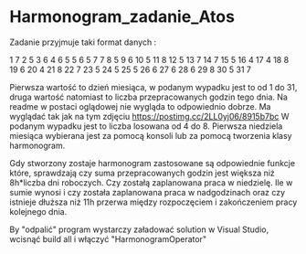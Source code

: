 # Harmonogram_zadanie_Atos

Zadanie przyjmuje taki format danych : 

1 7
2 5
3 6
4 6
5 5
6 5
7 7
8 5
9 6
10 5
11 8
12 5
13 7
14 7
15 5
16 4
17 4
18 8
19 6
20 4
21 8
22 7
23 5
24 5
25 5
26 6
27 6
28 6
29 8
30 5
31 7
 

Pierwsza wartość to dzień miesiąca, w podanym wypadku jest to od 1 do 31, druga wartość natomiast to liczba przepracowanych godzin tego dnia. Na readme w postaci oglądowej nie wygląda to odpowiednio dobrze. Ma wyglądać tak jak na tym zdjęciu https://postimg.cc/2LL0yj06/8915b7bc
W podanym wypadku jest to liczba losowana od 4 do 8. 
Pierwsza niedziela miesiąca wybierana jest za pomocą konsoli lub za pomocą tworzenia klasy harmonogram.

Gdy stworzony zostaje harmonogram zastosowane są odpowiednie funkcje które, sprawdzają czy suma przepracowanych godzin jest większa niż 8h*liczba dni roboczych. Czy zostałą zaplanowana praca w niedzielę. Ile w sumie wynosi i czy została zaplanowana praca w nadgodzinach oraz czy istnieje dłuższa niż 11h przerwa między rozpoczęciem i zakończeniem pracy kolejnego dnia. 


By "odpalić" program wystarczy załadować solution w Visual Studio, wcisnąć build all i włączyć "HarmonogramOperator"
